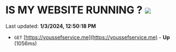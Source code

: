 # IS MY WEBSITE RUNNING ? [![](https://img.shields.io/static/v1?label=Sponsor&message=%E2%9D%A4&logo=GitHub&color=%23fe8e86)](https://github.com/sponsors/<username>)

Last updated: **1/3/2024, 12:50:18 PM**

- `GET` [https://youssefservice.me](https://youssefservice.me) - **Up** (1056ms)
